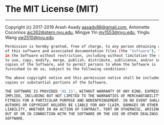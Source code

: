 # The MIT License (MIT)
---

Copyright (c) 2017-2019 Arash Asady <aasady88@gmail.com>, Antoinette Cocorinos <aic262@stern.nyu.edu>, Mingye Yin <my1553@nyu.edu>, Yinglu Wang <yw2510@nyu.edu>

````sh
Permission is hereby granted, free of charge, to any person obtaining a copy
of this software and associated documentation files (the "Software"), to deal
in the Software without restriction, including without limitation the rights
to use, copy, modify, merge, publish, distribute, sublicense, and/or sell
copies of the Software, and to permit persons to whom the Software is
furnished to do so, subject to the following conditions:

The above copyright notice and this permission notice shall be included in all
copies or substantial portions of the Software.
````

````sh
THE SOFTWARE IS PROVIDED "AS IS", WITHOUT WARRANTY OF ANY KIND, EXPRESS OR
IMPLIED, INCLUDING BUT NOT LIMITED TO THE WARRANTIES OF MERCHANTABILITY,
FITNESS FOR A PARTICULAR PURPOSE AND NONINFRINGEMENT. IN NO EVENT SHALL THE
AUTHORS OR COPYRIGHT HOLDERS BE LIABLE FOR ANY CLAIM, DAMAGES OR OTHER
LIABILITY, WHETHER IN AN ACTION OF CONTRACT, TORT OR OTHERWISE, ARISING FROM,
OUT OF OR IN CONNECTION WITH THE SOFTWARE OR THE USE OR OTHER DEALINGS IN THE
SOFTWARE.
````
